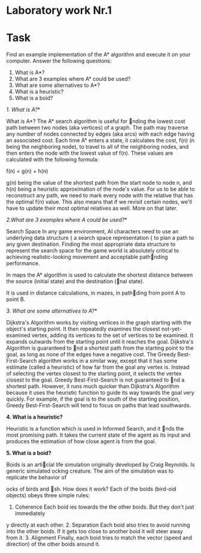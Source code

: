 # Laboratory work Nr.1

Task
===

Find an example implementation of the A* algorithm and execute it on your computer. Answer
the following questions:
1. What is A*?
2. What are 3 examples where A* could be used?
3. What are some alternatives to A*?
4. What is a heuristic?
5. What is a boid?

**1. What is A*?**

What is A*? The A* search algorithm is useful for nding the lowest cost path between
two nodes (aka vertices) of a graph. The path may traverse any number of nodes connected
by edges (aka arcs) with each edge having an associated cost. Each time A* enters a
state, it calculates the cost, f(n) (n being the neighboring node), to travel to all of the
neighboring nodes, and then enters the node with the lowest value of f(n). These values
are calculated with the following formula:

f(n) = g(n) + h(n)

g(n) being the value of the shortest path from the start node to node n, and h(n) being
a heuristic approximation of the node's value.
For us to be able to reconstruct any path, we need to mark every node with the relative
that has the optimal f(n) value. This also means that if we revisit certain nodes, we'll
have to update their most optimal relatives as well. More on that later.

**2.What are 3 examples where A* could be used?**

Search Space
In any game environment, AI characters need to use an underlying data structure { a
search space representation { to plan a path to any given destination. Finding the most
appropriate data structure to represent the search space for the game world is absolutely
critical to achieving realistic-looking movement and acceptable pathnding performance.

In maps the A* algorithm is used to calculate the shortest distance between the source
(initial state) and the destination (nal state).

It is used in distance calculations, in mazes, in pathding from point A to point B.

**3. What are some alternatives to A*?**

Dijkstra's Algorithm works by visiting vertices in the graph starting with the object's
starting point. It then repeatedly examines the closest not-yet-examined vertex, adding
its vertices to the set of vertices to be examined. It expands outwards from the starting
point until it reaches the goal. Dijkstra's Algorithm is guaranteed to nd a shortest path
from the starting point to the goal, as long as none of the edges have a negative cost.
The Greedy Best-First-Search algorithm works in a similar way, except that it has some
estimate (called a heuristic) of how far from the goal any vertex is. Instead of selecting
the vertex closest to the starting point, it selects the vertex closest to the goal. Greedy
Best-First-Search is not guaranteed to nd a shortest path. However, it runs much quicker
than Dijkstra's Algorithm because it uses the heuristic function to guide its way towards
the goal very quickly. For example, if the goal is to the south of the starting position,
Greedy Best-First-Search will tend to focus on paths that lead southwards.

**4. What is a heuristic?**

Heuristic is a function which is used in Informed Search, and it nds the most promising
path. It takes the current state of the agent as its input and produces the estimation of
how close agent is from the goal.

**5. What is a boid?**

Boids is an articial life simulation originally developed by Craig Reynolds. Is generic
simulated 
ocking creature. The aim of the simulation was to replicate the behavior of

ocks of birds and sh.
How does it work? Each of the boids (bird-oid objects) obeys three simple rules:
1. Coherence Each boid 
ies towards the the other boids. But they don't just immediately

y directly at each other.
2. Separation Each boid also tries to avoid running into the other boids. If it gets too
close to another boid it will steer away from it.
3. Alignment Finally, each boid tries to match the vector (speed and direction) of the
other boids around it.
